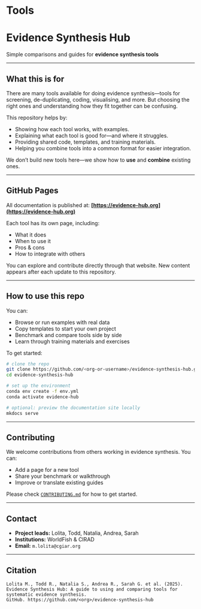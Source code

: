 # Tools

# Evidence Synthesis Hub

Simple comparisons and guides for **evidence synthesis tools**

---

## What this is for

There are many tools available for doing evidence synthesis—tools for screening, de-duplicating, coding, visualising, and more. But choosing the right ones and understanding how they fit together can be confusing.

This repository helps by:

* Showing how each tool works, with examples.
* Explaining what each tool is good for—and where it struggles.
* Providing shared code, templates, and training materials.
* Helping you combine tools into a common format for easier integration.

We don’t build new tools here—we show how to **use** and **combine** existing ones.

---

## GitHub Pages

All documentation is published at: **[https://evidence-hub.org](https://evidence-hub.org)**

Each tool has its own page, including:

* What it does
* When to use it
* Pros & cons
* How to integrate with others

You can explore and contribute directly through that website. New content appears after each update to this repository.

---

## How to use this repo

You can:

* Browse or run examples with real data
* Copy templates to start your own project
* Benchmark and compare tools side by side
* Learn through training materials and exercises

To get started:

```bash
# clone the repo
git clone https://github.com/<org-or-username>/evidence-synthesis-hub.git
cd evidence-synthesis-hub

# set up the environment
conda env create -f env.yml
conda activate evidence-hub

# optional: preview the documentation site locally
mkdocs serve
```

---

## Contributing

We welcome contributions from others working in evidence synthesis.
You can:

* Add a page for a new tool
* Share your benchmark or walkthrough
* Improve or translate existing guides

Please check [`CONTRIBUTING.md`](CONTRIBUTING.md) for how to get started.

---

## Contact

* **Project leads:** Lolita, Todd, Natalia, Andrea, Sarah
* **Institutions:** WorldFish & CIRAD
* **Email:** `m.lolita@cgiar.org`

---

## Citation

```
Lolita M., Todd R., Natalia S., Andrea R., Sarah G. et al. (2025).  
Evidence Synthesis Hub: A guide to using and comparing tools for systematic evidence synthesis.  
GitHub. https://github.com/<org>/evidence-synthesis-hub
```

